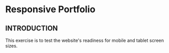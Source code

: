 # Responsive Portfolio

INTRODUCTION
----------------

This exercise is to test the website's readiness for mobile and tablet screen sizes. 



